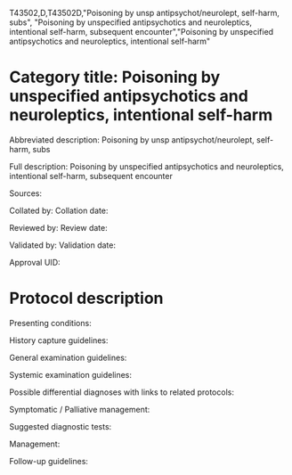 T43502,D,T43502D,"Poisoning by unsp antipsychot/neurolept, self-harm, subs", "Poisoning by unspecified antipsychotics and neuroleptics, intentional self-harm, subsequent encounter","Poisoning by unspecified antipsychotics and neuroleptics, intentional self-harm"
# Category title: Poisoning by unspecified antipsychotics and neuroleptics, intentional self-harm

Abbreviated description: Poisoning by unsp antipsychot/neurolept, self-harm, subs

Full description: Poisoning by unspecified antipsychotics and neuroleptics, intentional self-harm, subsequent encounter

Sources:

Collated by:
Collation date:

Reviewed by:
Review date:

Validated by:
Validation date:

Approval UID:

# Protocol description

Presenting conditions:

History capture guidelines:

General examination guidelines:

Systemic examination guidelines:

Possible differential diagnoses with links to related protocols:

Symptomatic / Palliative management:

Suggested diagnostic tests:

Management:

Follow-up guidelines:
